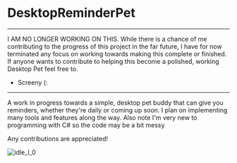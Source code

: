 # DesktopReminderPet
-------------------------------------------------

I AM NO LONGER WORKING ON THIS. While there is a chance of me contributing to the progress of this project in the far future, I have for now terminated any focus on working towards making this complete or finished. If anyone wants to contribute to helping this become a polished, working Desktop Pet feel free to.
- Screeny  (:

-------------------------------------------------

 A work in progress towards a simple, desktop pet buddy that can give you reminders, whether they're daily or coming up soon. I plan on implementing many tools and features along the way. Also note I'm very new to programming with C# so the code may be a bit messy 
 
 Any contributions are appreciated!
 
 
![idle_l_0](https://user-images.githubusercontent.com/102763232/208190066-d1b1edf4-2188-4081-9303-413db052ee0e.png)
